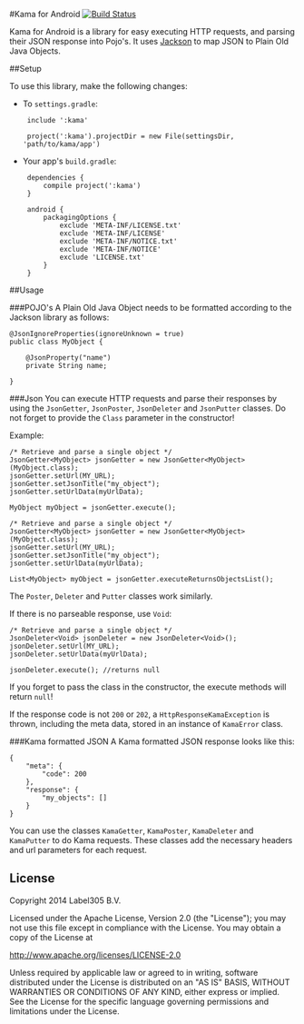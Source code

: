 #Kama for Android [![Build Status](https://travis-ci.org/Label305/Kama-for-Android.svg?branch=master)](https://travis-ci.org/Label305/Kama-for-Android)

Kama for Android is a library for easy executing HTTP requests, and parsing their JSON response into Pojo's. It uses [Jackson](https://github.com/FasterXML/jackson) to map JSON to Plain Old Java Objects.

##Setup

To use this library, make the following changes:

 * To `settings.gradle`:

        include ':kama'

        project(':kama').projectDir = new File(settingsDir, 'path/to/kama/app')

 * Your app's `build.gradle`:

        dependencies {
            compile project(':kama')
        }

        android {
            packagingOptions {
                exclude 'META-INF/LICENSE.txt'
                exclude 'META-INF/LICENSE'
                exclude 'META-INF/NOTICE.txt'
                exclude 'META-INF/NOTICE'
                exclude 'LICENSE.txt'
            }
        }

##Usage

###POJO's
A Plain Old Java Object needs to be formatted according to the Jackson library as follows:

    @JsonIgnoreProperties(ignoreUnknown = true)
    public class MyObject {
    
        @JsonProperty("name")
        private String name;

    } 

###Json
You can execute HTTP requests and parse their responses by using the `JsonGetter`, `JsonPoster`, `JsonDeleter` and `JsonPutter` classes. Do not forget to provide the `Class` parameter in the constructor! 

Example:

    /* Retrieve and parse a single object */
    JsonGetter<MyObject> jsonGetter = new JsonGetter<MyObject>(MyObject.class);
    jsonGetter.setUrl(MY_URL);
    jsonGetter.setJsonTitle("my_object");
    jsonGetter.setUrlData(myUrlData);

    MyObject myObject = jsonGetter.execute();

    /* Retrieve and parse a single object */
    JsonGetter<MyObject> jsonGetter = new JsonGetter<MyObject>(MyObject.class);
    jsonGetter.setUrl(MY_URL);
    jsonGetter.setJsonTitle("my_object");
    jsonGetter.setUrlData(myUrlData);

    List<MyObject> myObject = jsonGetter.executeReturnsObjectsList();

The `Poster`, `Deleter` and `Putter` classes work similarly.

If there is no parseable response, use `Void`:

    /* Retrieve and parse a single object */
    JsonDeleter<Void> jsonDeleter = new JsonDeleter<Void>();
    jsonDeleter.setUrl(MY_URL);
    jsonDeleter.setUrlData(myUrlData);

    jsonDeleter.execute(); //returns null

If you forget to pass the class in the constructor, the execute methods will return `null`!

If the response code is not `200` or `202`, a `HttpResponseKamaException` is thrown, including the meta data, stored in an instance of `KamaError` class.

###Kama formatted JSON
A Kama formatted JSON response looks like this:

    {
        "meta": {
            "code": 200
        },
        "response": {
            "my_objects": []
        }
    }

You can use the classes `KamaGetter`, `KamaPoster`, `KamaDeleter` and `KamaPutter` to do Kama requests. These classes add the necessary headers and url parameters for each request.

## License
Copyright 2014 Label305 B.V.

Licensed under the Apache License, Version 2.0 (the "License"); you may not use this file except in compliance with the License. You may obtain a copy of the License at

http://www.apache.org/licenses/LICENSE-2.0

Unless required by applicable law or agreed to in writing, software distributed under the License is distributed on an "AS IS" BASIS, WITHOUT WARRANTIES OR CONDITIONS OF ANY KIND, either express or implied. See the License for the specific language governing permissions and limitations under the License.
